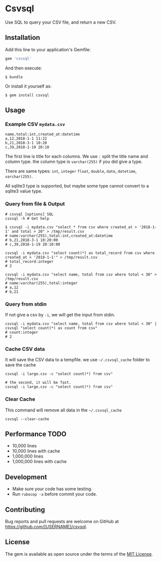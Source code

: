 Csvsql
======

Use SQL to query your CSV file, and return a new CSV.


## Installation

Add this line to your application's Gemfile:

```ruby
gem 'csvsql'
```

And then execute:

    $ bundle

Or install it yourself as:

    $ gem install csvsql

## Usage

### Example CSV `mydata.csv`

```csv
name,total:int,created_at:datetime
a,12,2018-1-1 11:22
b,21,2018-3-1 10:20
c,39,2018-1-19 20:10
```

The first line is title for each columns. We use `:` split the title name and column type. the column type is `varchar(255)` if you did give a type.

There are same types: `int`, `integer` `float`, `double`, `date`, `datetime`, `varchar(255)`.

All sqlite3 type is supported, but maybe some type cannot convert to a sqlite3 value type.

### Query from file & Output

```
# csvsql [options] SQL
csvsql -h # Get help
```

```
$ csvsql -i mydata.csv "select * from csv where created_at > '2018-1-1' and total > 20" > /tmp/result.csv
# name:varchar(255),total:int,created_at:datetime
# b,21,2018-3-1 10:20:00
# c,39,2018-1-19 20:10:00

csvsql -i mydata.csv "select count(*) as total_record from csv where created_at > '2018-1-1'" > /tmp/result.csv
# total_record:integer
# 2

csvsql -i mydata.csv "select name, total from csv where total < 30" > /tmp/result.csv
# name:varchar(255),total:integer
# a,12
# b,21
```

### Query from stdin

If not give a csv by `-i`, we will get the input from stdin.

```
csvsql -i mydata.csv "select name, total from csv where total < 30" | csvsql "select count(*) as count from csv"
# count:integer
# 2
```

### Cache CSV data

It will save the CSV data to a tempfile. we use `~/.csvsql_cache` folder to save the cache

```
csvsql -i large.csv -c "select count(*) from csv"

# the second, it will be fast.
csvsql -i large.csv -c "select count(*) from csv"
```

### Clear Cache

This command will remove all data in the `~/.csvsql_cache`

```
csvsql --clear-cache
```


## Performance TODO

* 10,000 lines
* 10,000 lines with cache
* 1,000,000 lines
* 1,000,000 lines with cache


## Development

* Make sure your code has some testing.
* Run `rubocop -a` before commit your code.

## Contributing

Bug reports and pull requests are welcome on GitHub at https://github.com/[USERNAME]/csvsql.

## License

The gem is available as open source under the terms of the [MIT License](https://opensource.org/licenses/MIT).

